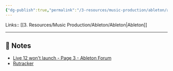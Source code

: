 ```yaml
---
{"dg-publish":true,"permalink":"/3-resources/music-production/ableton/ableton-12-non-si-avvia/","tags":["note"]}
---
```


Links:: [[3. Resources/Music Production/Ableton/Ableton\|Ableton]]

---

## 📝 Notes


- [Live 12 won't launch - Page 3 - Ableton Forum](https://forum.ableton.com/viewtopic.php?t=249583&start=30)
- [Rutracker](https://rutracker.net/forum/viewtopic.php?t=6495736&start=60)



